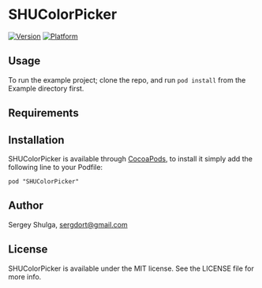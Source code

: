 # SHUColorPicker

[![Version](http://cocoapod-badges.herokuapp.com/v/SHUColorPicker/badge.png)](http://cocoadocs.org/docsets/SHUColorPicker)
[![Platform](http://cocoapod-badges.herokuapp.com/p/SHUColorPicker/badge.png)](http://cocoadocs.org/docsets/SHUColorPicker)

## Usage

To run the example project; clone the repo, and run `pod install` from the Example directory first.

## Requirements

## Installation

SHUColorPicker is available through [CocoaPods](http://cocoapods.org), to install
it simply add the following line to your Podfile:

    pod "SHUColorPicker"

## Author

Sergey Shulga, sergdort@gmail.com

## License

SHUColorPicker is available under the MIT license. See the LICENSE file for more info.

